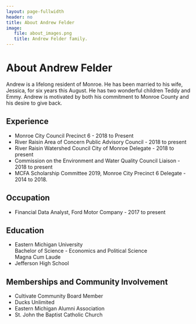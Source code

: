 ```yaml
---
layout: page-fullwidth
header: no
title: About Andrew Felder
image:
   file: about_images.png
   title: Andrew Felder family.
---
```


# About Andrew Felder

Andrew is a lifelong resident of Monroe. He has been married to his wife,
Jessica, for six years this August. He has two wonderful children Teddy and
Emmy. Andrew is motivated by both his commitment to Monroe County and his
desire to give back. 

## Experience

 * Monroe City Council Precinct 6 - 2018 to Present
 * River Raisin Area of Concern Public Advisory Council - 2018 to present 
 * River Raisin Watershed Council City of Monroe Delegate - 2018 to present 
 * Commission on the Environment and Water Quality Council Liaison - 2018 to present 
 * MCFA Scholarship Committee 2019, Monroe City Precinct 6 Delegate - 2014 to 2018.

## Occupation

 * Financial Data Analyst, Ford Motor Company - 2017 to present

## Education

 * Eastern Michigan University  
   Bachelor of Science - Economics and Political Science  
   Magna Cum Laude
 * Jefferson High School

## Memberships and Community Involvement

 * Cultivate Community Board Member
 * Ducks Unlimited
 * Eastern Michigan Alumni Association
 * St. John the Baptist Catholic Church


